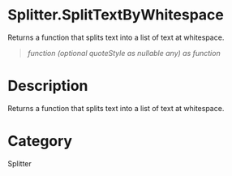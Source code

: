 ﻿# Splitter.SplitTextByWhitespace
Returns a function that splits text into a list of text at whitespace.
> _function (optional quoteStyle as nullable any) as function_
# Description 
Returns a function that splits text into a list of text at whitespace.
# Category 
Splitter
